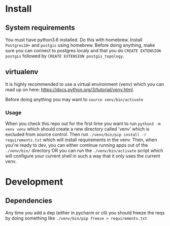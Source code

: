 # Install
## System requirements
You must have python3.6 installed. Do this with homebrew. Install `Postgres10+`
and `postgis` using homebrew. Before doing anything, make sure you can connect
to postgres localy and that you do `CREATE EXTENSION postgis` followed by
`CREATE EXTENSION postgis_topology`.

## virtualenv
It is highly recommended to use a virtual environment (venv) which you can read
up on here: https://docs.python.org/3/tutorial/venv.html.

Before doing anything you may want to `source venv/bin/activate`

### Usage
When you check this repo out for the first time you want to run
`python3 -m venv venv` which should create a new directory called 'venv' which
is excluded from source control. Then run
`./venv/bin/pip install -r requirements.txt` which will install requirements in
the venv. Then, when you're ready to dev, you can either continue running apps
out of the `./venv/bin/` directory OR you can run the `./venv/bin/activate`
script which will configure your current shell in such a way that it only uses
the current venv.

# Development
## Dependencies
Any time you add a dep (either in pycharm or cli) you should freeze the reqs
by doing something like `./venv/bin/pip freeze > requirements.txt`
